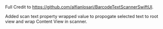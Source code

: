 Full Credit to https://github.com/alfianlosari/BarcodeTextScannerSwiftUI.

Added scan text property wrapped value to propogate selected text to root view and wrap Content View in scanner.

